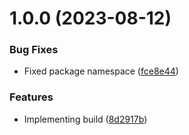 # 1.0.0 (2023-08-12)


### Bug Fixes

* Fixed package namespace ([fce8e44](https://github.com/oblakstudio/wp-plugin-settings-manager/commit/fce8e44e6fe1b52ad9cfe68a5adba38465dd8c90))


### Features

* Implementing build ([8d2917b](https://github.com/oblakstudio/wp-plugin-settings-manager/commit/8d2917b4f914ff68156f5fd1796ec7d30cf1af1d))
